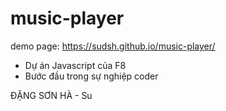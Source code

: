 # music-player

demo page: https://sudsh.github.io/music-player/
- Dự án Javascript của F8
- Bước đầu trong sự nghiệp coder

ĐẶNG SƠN HÀ - Su
